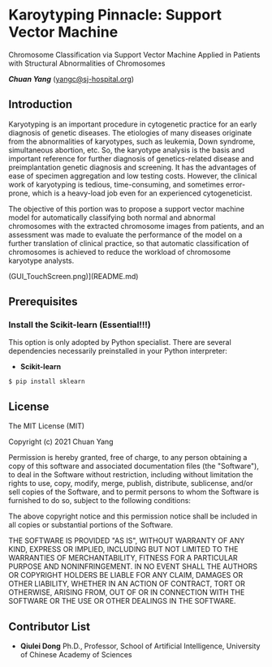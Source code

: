 # Karoytyping Pinnacle: Support Vector Machine
Chromosome Classification via Support Vector Machine Applied in Patients with Structural Abnormalities of Chromosomes

***Chuan Yang*** (<yangc@sj-hospital.org>)

## Introduction
Karyotyping is an important procedure in cytogenetic practice for an early diagnosis of genetic diseases. The etiologies of many diseases originate from the abnormalities of karyotypes, such as leukemia, Down syndrome, simultaneous abortion, etc. So, the karyotype analysis is the basis and important reference for further diagnosis of genetics-related disease and preimplantation genetic diagnosis and screening. It has the advantages of ease of specimen aggregation and low testing costs. However, the clinical work of karyotyping is tedious, time-consuming, and sometimes error-prone, which is a heavy-load job even for an experienced cytogeneticist.

The objective of this portion was to propose a support vector machine model for automatically classifying both normal and abnormal chromosomes with the extracted chromosome images from patients, and an assessment was made to evaluate the performance of the model on a further translation of clinical practice, so that automatic classification of chromosomes is achieved to reduce the workload of chromosome karyotype analysts.

(GUI_TouchScreen.png)](README.md)


## Prerequisites
### Install the Scikit-learn (Essential!!!)
This option is only adopted by Python specialist. There are several dependencies necessarily preinstalled in your Python interpreter:

- **Scikit-learn**
```
$ pip install sklearn
 ```

## License
The MIT License (MIT)

Copyright (c) 2021 Chuan Yang

Permission is hereby granted, free of charge, to any person obtaining a copy
of this software and associated documentation files (the "Software"), to deal
in the Software without restriction, including without limitation the rights
to use, copy, modify, merge, publish, distribute, sublicense, and/or sell
copies of the Software, and to permit persons to whom the Software is
furnished to do so, subject to the following conditions:

The above copyright notice and this permission notice shall be included in all
copies or substantial portions of the Software.

THE SOFTWARE IS PROVIDED "AS IS", WITHOUT WARRANTY OF ANY KIND, EXPRESS OR
IMPLIED, INCLUDING BUT NOT LIMITED TO THE WARRANTIES OF MERCHANTABILITY,
FITNESS FOR A PARTICULAR PURPOSE AND NONINFRINGEMENT. IN NO EVENT SHALL THE
AUTHORS OR COPYRIGHT HOLDERS BE LIABLE FOR ANY CLAIM, DAMAGES OR OTHER
LIABILITY, WHETHER IN AN ACTION OF CONTRACT, TORT OR OTHERWISE, ARISING FROM,
OUT OF OR IN CONNECTION WITH THE SOFTWARE OR THE USE OR OTHER DEALINGS IN THE
SOFTWARE.

## Contributor List
- **Qiulei Dong** Ph.D., Professor, School of Artificial Intelligence, University of Chinese Academy of Sciences
